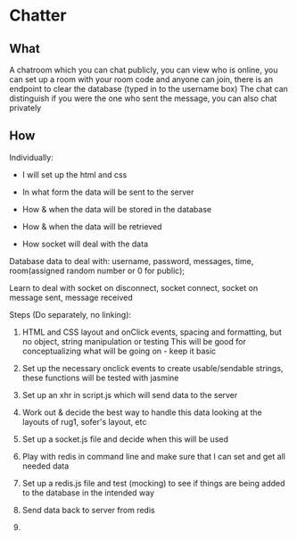 # Chatter

## What

A chatroom which you can chat publicly, you can view who is online, you can set up a room with your room code and anyone can join, there is an endpoint to clear the database (typed in to the username box)
The chat can distinguish if you were the one who sent the message, you can also chat privately

## How

Individually:

* I will set up the html and css

* In what form the data will be sent to the server

* How & when the data will be stored in the database

* How & when the data will be retrieved

* How socket will deal with the data

Database data to deal with: username, password, messages, time, room(assigned random number or 0 for public);

Learn to deal with socket on disconnect, socket connect, socket on message sent, message received

Steps (Do separately, no linking):

1. HTML and CSS layout and onClick events, spacing and formatting, but no object, string manipulation or testing
This will be good for conceptualizing what will be going on - keep it basic


2. Set up the necessary onclick events to create usable/sendable strings, these functions will be tested with jasmine

3. Set up an xhr in script.js which will send data to the server

4. Work out & decide the best way to handle this data looking at the layouts of rug1, sofer's layout, etc

5. Set up a socket.js file and decide when this will be used

6. Play with redis in command line and make sure that I can set and get all needed data

7. Set up a redis.js file and test (mocking) to see if things are being added to the database in the intended way

8. Send data back to server from redis

9.
